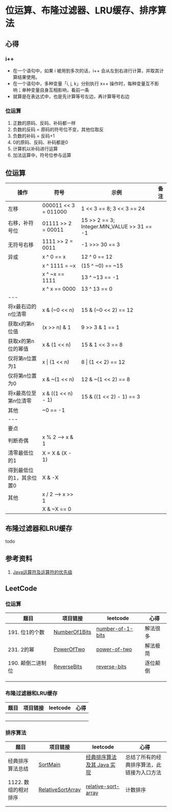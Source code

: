 # 位运算、布隆过滤器、LRU缓存、排序算法

## 心得

### i++
- 在一个语句中，如果 i 被用到多次的话，i++ 会从左到右进行计算，并取其计算结果使用。
- 在一个语句中，多种变量「i, j, k」分别执行 x++ 操作时，每种变量互不影响；单种变量自身互相影响，看前一条
- 就算是在表达式中，也是先计算等号左边，再计算等号右边

### 位运算
1. 正数的原码、反码、补码都一样
2. 负数的反码 = 原码的符号位不变，其他位取反
3. 负数的补码 = 反码+1
4. 0的原码、反码、补码都是0
5. 计算机以补码进行运算
6. 加法运算中，符号位参与运算

## 位运算
| 操作 | 符号 | 示例 | 备注 |
|---|---|---|---|
|左移|000011 << 3 = 011000|1 << 3 == 8; 3 << 3 == 24| |
|右移，补符号位|01111 >> 2 = 00011|15 >> 2 == 3; Integer.MIN_VALUE >> 31 == -1| |
|无符号右移|1111 >> 2 = 0011|-1 >>> 30 == 3| |
|异或|x ^ 0 == x| 12 ^ 0 == 12 | |
|   |x ^ 1111 = ~x|(15 ^ ~0) == ~15 | |
|   |x ^ ~x == 1111| 13 ^ ~13 == -1 | |
|   |x ^ x == 0000|  13 ^ 13 == 0 | |
|---||||
|将x最右边的n位清零|x & (~0 << n)|15 & (~0 << 2) == 12||
|获取x的第n位值|(x >> n) & 1|9 >> 3 & 1 == 1||
|获取x的第n位的幂值|x & (1 << n)|15 & 1 << 3 == 8||
|仅将第n位置为1|x &#124; (1 << n)|8 &#124; (1 << 2) == 12||
|仅将第n位置为0|x & ~(1 << n)|12 & ~(1 << 2) == 8||
|将x最高位至第n位清零|x & ((1 << n) - 1)|15 & ((1 << 2) - 1) == 3||
|其他| ~0 == -1 |||
|---||||
|要点||||
|判断奇偶|x % 2  —> x & 1|||
|清零最低位的1|X = X & (X - 1)|||
|得到最低位的1，其余位置0|X & -X|||
|  其他  | x / 2 —> x >> 1|||
|       |X & ~X == 0|||


## 布隆过滤器和LRU缓存
todo

## 参考资料
1. [Java运算符及运算符的优先级](https://www.jianshu.com/p/9d2204712097)

## LeetCode

### 位运算
| 题目 | 项目链接 | leetcode | 心得 |
|---|---|---|---|
| 191. 位1的个数 | [NumberOf1Bits](leetcode8/NumberOf1Bits.java) | [number-of-1-bits](https://leetcode-cn.com/problems/number-of-1-bits/) | 解法很多 |
| 231. 2的幂 | [PowerOfTwo](leetcode8/PowerOfTwo.java) | [power-of-two](https://leetcode-cn.com/problems/power-of-two/) | 解法极简 |
| 190. 颠倒二进制位 | [ReverseBits](leetcode8/ReverseBits.java) | [reverse-bits](https://leetcode-cn.com/problems/reverse-bits/) | 逐位颠倒 |
|  | []() | []() |   |
|  | []() | []() |   |
|  |  |  |   |

### 布隆过滤器和LRU缓存
| 题目 | 项目链接 | leetcode | 心得 |
|---|---|---|---|
|  | []() | []() |   |
|  | []() | []() |   |
|  | []() | []() |   |
|  |  |  |   |

### 排序算法
| 题目 | 项目链接 | leetcode | 心得 |
|---|---|---|---|
| 经典排序算法总结 | [SortMain](leetcode8/sort) | [经典排序算法及其 Java 实现](https://www.jianshu.com/p/8e708994e123) | 总结了所有的经典排序算法，此链接为入口方法 |
| 1122. 数组的相对排序 | [RelativeSortArray](leetcode8/RelativeSortArray.java) | [relative-sort-array](https://leetcode-cn.com/problems/relative-sort-array/) | 计数排序 |
|  | []() | []() |   |
|  |  |  |   |
